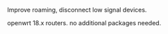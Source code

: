 Improve roaming, disconnect low signal devices.

openwrt 18.x routers. no additional packages needed.
